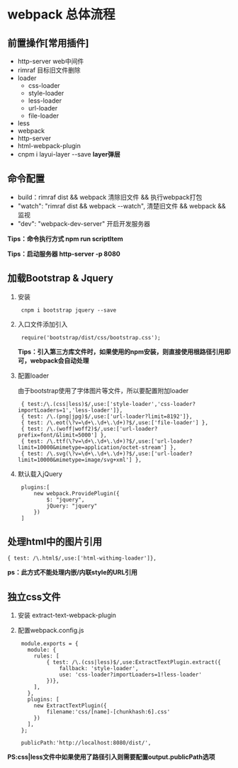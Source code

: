 # webpack 总体流程

## 前置操作[常用插件]

- http-server  	web中间件
- rimraf		目标旧文件删除
- loader
	- css-loader 
	- style-loader 
	- less-loader
	- url-loader
	- file-loader
- less
- webpack
- http-server
- html-webpack-plugin
- cnpm i layui-layer --save **layer弹层**


## 命令配置

- build：rimraf dist && webpack		清除旧文件 && 执行webpack打包
- "watch": "rimraf dist && webpack --watch",	清楚旧文件 && webpack && 监视
- "dev": "webpack-dev-server"	开启开发服务器

**Tips：命令执行方式 npm run scriptItem**

**Tips：启动服务器 http-server -p 8080**



## 加载Bootstrap & Jquery

1. 安装 
	
		cnpm i bootstrap jquery --save

2. 入口文件添加引入
	
		require('bootstrap/dist/css/bootstrap.css');
	
	**Tips：引入第三方库文件时，如果使用的npm安装，则直接使用根路径引用即可，webpack会自动处理**

3. 配置loader

	由于bootstrap使用了字体图片等文件，所以要配置附加loader

		{ test:/\.(css|less)$/,use:['style-loader','css-loader?importLoaders=1','less-loader']},
		{ test: /\.(png|jpg)$/,use:['url-loader?limit=8192']},
        { test: /\.eot(\?v=\d+\.\d+\.\d+)?$/,use:['file-loader'] },
        { test: /\.(woff|woff2)$/,use:['url-loader?prefix=font/&limit=5000'] },
        { test: /\.ttf(\?v=\d+\.\d+\.\d+)?$/,use:['url-loader?limit=10000&mimetype=application/octet-stream'] },
        { test: /\.svg(\?v=\d+\.\d+\.\d+)?$/,use:['url-loader?limit=10000&mimetype=image/svg+xml'] },

4. 默认载入jQuery

		plugins:[
	        new webpack.ProvidePlugin({
	            $: "jquery",
	            jQuery: "jquery"
	        })
	    ]

## 处理html中的图片引用

	{ test: /\.html$/,use:['html-withimg-loader']},

**ps：此方式不能处理内嵌/内联style的URL引用**

## 独立css文件

1. 安装 extract-text-webpack-plugin
2. 配置webpack.config.js
	
		module.exports = {
		  module: {
		    rules: [
		      	{ test: /\.(css|less)$/,use:ExtractTextPlugin.extract({
	                fallback: 'style-loader', 
	                use: 'css-loader?importLoaders=1!less-loader' 
	            })},
		    ],
		  },
		  plugins: [
		    new ExtractTextPlugin({
	            filename:'css/[name]-[chunkhash:6].css'
	        })
		  ],
		};

		publicPath:'http://localhost:8080/dist/',

**PS:css|less文件中如果使用了路径引入则需要配置output.publicPath选项**